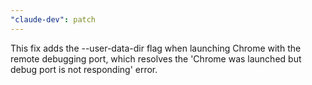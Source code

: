 ```yaml
---
"claude-dev": patch
---
```


This fix adds the --user-data-dir flag when launching Chrome with the remote debugging port, which resolves the 'Chrome was launched but debug port is not responding' error.
